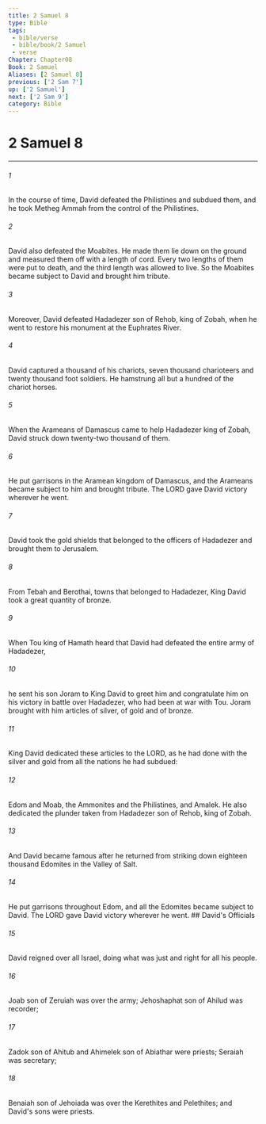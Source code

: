```yaml
---
title: 2 Samuel 8
type: Bible
tags:
 - bible/verse
 - bible/book/2 Samuel
 - verse
Chapter: Chapter08
Book: 2 Samuel
Aliases: [2 Samuel 8]
previous: ['2 Sam 7']
up: ['2 Samuel']
next: ['2 Sam 9']
category: Bible
---
```

# 2 Samuel 8

***


###### 1 
In the course of time, David defeated the Philistines and subdued them, and he took Metheg Ammah from the control of the Philistines. 

###### 2 
David also defeated the Moabites. He made them lie down on the ground and measured them off with a length of cord. Every two lengths of them were put to death, and the third length was allowed to live. So the Moabites became subject to David and brought him tribute. 

###### 3 
Moreover, David defeated Hadadezer son of Rehob, king of Zobah, when he went to restore his monument at the Euphrates River. 

###### 4 
David captured a thousand of his chariots, seven thousand charioteers and twenty thousand foot soldiers. He hamstrung all but a hundred of the chariot horses. 

###### 5 
When the Arameans of Damascus came to help Hadadezer king of Zobah, David struck down twenty-two thousand of them. 

###### 6 
He put garrisons in the Aramean kingdom of Damascus, and the Arameans became subject to him and brought tribute. The LORD gave David victory wherever he went. 

###### 7 
David took the gold shields that belonged to the officers of Hadadezer and brought them to Jerusalem. 

###### 8 
From Tebah and Berothai, towns that belonged to Hadadezer, King David took a great quantity of bronze. 

###### 9 
When Tou king of Hamath heard that David had defeated the entire army of Hadadezer, 

###### 10 
he sent his son Joram to King David to greet him and congratulate him on his victory in battle over Hadadezer, who had been at war with Tou. Joram brought with him articles of silver, of gold and of bronze. 

###### 11 
King David dedicated these articles to the LORD, as he had done with the silver and gold from all the nations he had subdued: 

###### 12 
Edom and Moab, the Ammonites and the Philistines, and Amalek. He also dedicated the plunder taken from Hadadezer son of Rehob, king of Zobah. 

###### 13 
And David became famous after he returned from striking down eighteen thousand Edomites in the Valley of Salt. 

###### 14 
He put garrisons throughout Edom, and all the Edomites became subject to David. The LORD gave David victory wherever he went. ## David's Officials 

###### 15 
David reigned over all Israel, doing what was just and right for all his people. 

###### 16 
Joab son of Zeruiah was over the army; Jehoshaphat son of Ahilud was recorder; 

###### 17 
Zadok son of Ahitub and Ahimelek son of Abiathar were priests; Seraiah was secretary; 

###### 18 
Benaiah son of Jehoiada was over the Kerethites and Pelethites; and David's sons were priests. 
